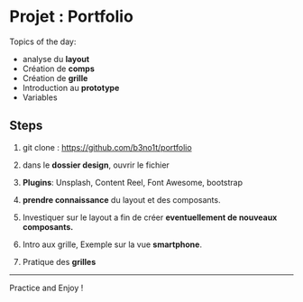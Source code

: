# Projet : Portfolio

Topics of the day:

* analyse du **layout**
* Création de **comps**
* Création de **grille**
* Introduction au **prototype**
* Variables

## Steps

1. git clone : <https://github.com/b3no1t/portfolio>

2. dans le **dossier design**, ouvrir le fichier

3. **Plugins**: Unsplash, Content Reel, Font Awesome, bootstrap

3. **prendre connaissance** du layout et des composants.

4. Investiquer sur le layout a fin de créer **eventuellement de nouveaux composants.**

5. Intro aux grille, Exemple sur la vue **smartphone**.

6. Pratique des **grilles**

---
Practice and Enjoy !